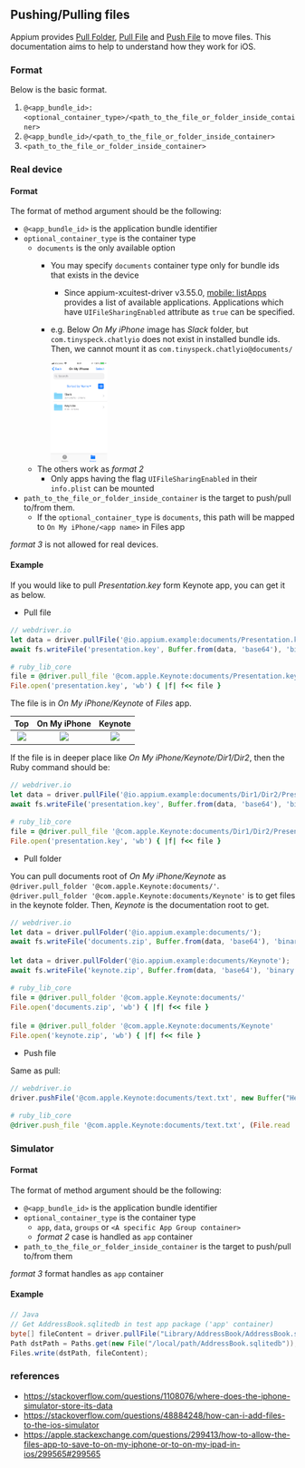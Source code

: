 ## Pushing/Pulling files

Appium provides [Pull Folder](http://appium.io/docs/en/commands/device/files/pull-folder/), [Pull File](http://appium.io/docs/en/commands/device/files/pull-file/) and [Push File](http://appium.io/docs/en/commands/device/files/push-file/) to move files.
This documentation aims to help to understand how they work for iOS.

### Format

Below is the basic format.

1. `@<app_bundle_id>:<optional_container_type>/<path_to_the_file_or_folder_inside_container>`
2. `@<app_bundle_id>/<path_to_the_file_or_folder_inside_container>`
3. `<path_to_the_file_or_folder_inside_container>`

### Real device

#### Format

The format of method argument should be the following:

- `@<app_bundle_id>` is the application bundle identifier
- `optional_container_type` is the container type
    - `documents` is the only available option
        - You may specify `documents` container type only for bundle ids that exists in the device
            - Since appium-xcuitest-driver v3.55.0, [mobile: listApps](https://github.com/appium/appium-xcuitest-driver#mobile-listapps) provides a list of available applications. Applications which have `UIFileSharingEnabled` attribute as `true` can be specified.
        - e.g. Below _On My iPhone_ image has _Slack_ folder, but `com.tinyspeck.chatlyio` does not exist in installed bundle ids. Then, we cannot mount it as `com.tinyspeck.chatlyio@documents/`

            <img src='/docs/en/writing-running-appium/ios/ios-xctest-file-movement/on_my_iphone.png' width=100>
    - The others work as _format 2_
        - Only apps having the flag `UIFileSharingEnabled` in their `info.plist` can be mounted
- `path_to_the_file_or_folder_inside_container` is the target to push/pull to/from them.
    - If the `optional_container_type` is `documents`, this path will be mapped to
      `On My iPhone/<app name>` in Files app

_format 3_ is not allowed for real devices.

#### Example

If you would like to pull _Presentation.key_ form Keynote app, you can get it as below.

- Pull file

```javascript
// webdriver.io
let data = driver.pullFile('@io.appium.example:documents/Presentation.key');
await fs.writeFile('presentation.key', Buffer.from(data, 'base64'), 'binary');
```

```ruby
# ruby_lib_core
file = @driver.pull_file '@com.apple.Keynote:documents/Presentation.key'
File.open('presentation.key', 'wb') { |f| f<< file }
```

The file is in _On My iPhone/Keynote_ of _Files_ app.

|Top | On  My iPhone | Keynote |
|:----:|:----:|:----:|
|![](/writing-running-appium/ios/ios-xctest-file-movement/top_files.png)|![](/writing-running-appium/ios/ios-xctest-file-movement/on_my_iphone.png)|![](/writing-running-appium/ios/ios-xctest-file-movement/keynote.png)|

If the file is in deeper place like _On My iPhone/Keynote/Dir1/Dir2_, then the Ruby command should be:

```javascript
// webdriver.io
let data = driver.pullFile('@io.appium.example:documents/Dir1/Dir2/Presentation.key');
await fs.writeFile('presentation.key', Buffer.from(data, 'base64'), 'binary');
```

```ruby
# ruby_lib_core
file = @driver.pull_file '@com.apple.Keynote:documents/Dir1/Dir2/Presentation.key'
File.open('presentation.key', 'wb') { |f| f<< file }
```

- Pull folder

You can pull documents root of _On My iPhone/Keynote_ as `@driver.pull_folder '@com.apple.Keynote:documents/'`.
`@driver.pull_folder '@com.apple.Keynote:documents/Keynote'` is to get files in the keynote folder. Then, _Keynote_ is the documentation root to get.

```javascript
// webdriver.io
let data = driver.pullFolder('@io.appium.example:documents/');
await fs.writeFile('documents.zip', Buffer.from(data, 'base64'), 'binary');

let data = driver.pullFolder('@io.appium.example:documents/Keynote');
await fs.writeFile('keynote.zip', Buffer.from(data, 'base64'), 'binary');
```

```ruby
# ruby_lib_core
file = @driver.pull_folder '@com.apple.Keynote:documents/'
File.open('documents.zip', 'wb') { |f| f<< file }

file = @driver.pull_folder '@com.apple.Keynote:documents/Keynote'
File.open('keynote.zip', 'wb') { |f| f<< file }
```

- Push file

Same as pull:

```javascript
// webdriver.io
driver.pushFile('@com.apple.Keynote:documents/text.txt', new Buffer("Hello World").toString('base64'));
```

```ruby
# ruby_lib_core
@driver.push_file '@com.apple.Keynote:documents/text.txt', (File.read 'path/to/file')
```

### Simulator

#### Format

The format of method argument should be the following:

- `@<app_bundle_id>` is the application bundle identifier
- `optional_container_type` is the container type
    - `app`, `data`, `groups` or `<A specific App Group container>`
    - _format 2_ case is handled as `app` container
- `path_to_the_file_or_folder_inside_container` is the target to push/pull to/from them

_format 3_ format handles as `app` container

#### Example

```java
// Java
// Get AddressBook.sqlitedb in test app package ('app' container)
byte[] fileContent = driver.pullFile("Library/AddressBook/AddressBook.sqlitedb");
Path dstPath = Paths.get(new File("/local/path/AddressBook.sqlitedb"));
Files.write(dstPath, fileContent);
```

### references
- https://stackoverflow.com/questions/1108076/where-does-the-iphone-simulator-store-its-data
- https://stackoverflow.com/questions/48884248/how-can-i-add-files-to-the-ios-simulator
- https://apple.stackexchange.com/questions/299413/how-to-allow-the-files-app-to-save-to-on-my-iphone-or-to-on-my-ipad-in-ios/299565#299565
